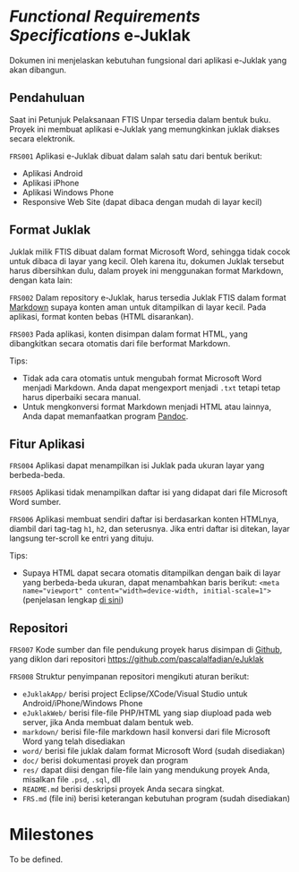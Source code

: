 _Functional Requirements Specifications_ e-Juklak
=================================================

Dokumen ini menjelaskan kebutuhan fungsional dari aplikasi e-Juklak yang akan
dibangun.

Pendahuluan
-----------

Saat ini Petunjuk Pelaksanaan FTIS Unpar tersedia dalam bentuk buku. Proyek ini
membuat aplikasi e-Juklak yang memungkinkan juklak diakses secara elektronik.

`FRS001` Aplikasi e-Juklak dibuat dalam salah satu dari bentuk berikut:

* Aplikasi Android
* Aplikasi iPhone
* Aplikasi Windows Phone
* Responsive Web Site (dapat dibaca dengan mudah di layar kecil)

Format Juklak
-------------

Juklak milik FTIS dibuat dalam format Microsoft Word, sehingga tidak cocok untuk
dibaca di layar yang kecil. Oleh karena itu, dokumen Juklak tersebut harus
dibersihkan dulu, dalam proyek ini menggunakan format Markdown, dengan kata
lain:

`FRS002` Dalam repository e-Juklak, harus tersedia Juklak FTIS dalam format
[Markdown](https://guides.github.com/features/mastering-markdown/) supaya
konten aman untuk ditampilkan di layar kecil. Pada aplikasi, format konten
bebas (HTML disarankan).

`FRS003` Pada aplikasi, konten disimpan dalam format HTML, yang dibangkitkan
secara otomatis dari file berformat Markdown.

Tips:

* Tidak ada cara otomatis untuk mengubah format Microsoft Word menjadi Markdown.
  Anda dapat mengexport menjadi `.txt` tetapi tetap harus diperbaiki secara
  manual.
* Untuk mengkonversi format Markdown menjadi HTML atau lainnya, Anda dapat
  memanfaatkan program [Pandoc](http://johnmacfarlane.net/pandoc/).

Fitur Aplikasi
--------------

`FRS004` Aplikasi dapat menampilkan isi Juklak pada ukuran layar yang
berbeda-beda.

`FRS005` Aplikasi tidak menampilkan daftar isi yang didapat dari file Microsoft
Word sumber.

`FRS006` Aplikasi membuat sendiri daftar isi berdasarkan konten HTMLnya, diambil
dari tag-tag `h1`, `h2`, dan seterusnya. Jika entri daftar isi ditekan,
layar langsung ter-scroll ke entri yang dituju.

Tips:

* Supaya HTML dapat secara otomatis ditampilkan dengan baik di layar yang
  berbeda-beda ukuran, dapat menambahkan baris berikut:
  `<meta name="viewport" content="width=device-width, initial-scale=1">`
  (penjelasan lengkap
  [di sini](https://developer.mozilla.org/en/docs/Mozilla/Mobile/Viewport_meta_tag))

Repositori
----------

`FRS007` Kode sumber dan file pendukung proyek harus disimpan di
[Github](https://github.com), yang diklon dari repositori
https://github.com/pascalalfadian/eJuklak

`FRS008` Struktur penyimpanan repositori mengikuti aturan berikut:

* `eJuklakApp/` berisi project Eclipse/XCode/Visual Studio untuk
  Android/iPhone/Windows Phone
* `eJuklakWeb/` berisi file-file PHP/HTML yang siap diupload pada web server,
  jika Anda membuat dalam bentuk web.
* `markdown/` berisi file-file markdown hasil konversi dari file Microsoft Word
  yang telah disediakan
* `word/` berisi file juklak dalam format Microsoft Word (sudah disediakan)
* `doc/` berisi dokumentasi proyek dan program
* `res/` dapat diisi dengan file-file lain yang mendukung proyek Anda, misalkan
  file `.psd`, `.sql`, dll
* `README.md` berisi deskripsi proyek Anda secara singkat.
* `FRS.md` (file ini) berisi keterangan kebutuhan program (sudah disediakan)

Milestones
==========

To be defined.